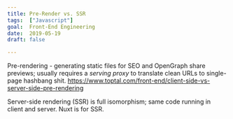 ```yaml
---
title: Pre-Render vs. SSR
tags:  ["Javascript"]
goal:  Front-End Engineering
date:  2019-05-19
draft: false

---
```

Pre-rendering - generating static files for SEO and OpenGraph share previews;  usually requires a *serving proxy* to translate clean URLs to single-page hashbang shit. https://www.toptal.com/front-end/client-side-vs-server-side-pre-rendering

Server-side rendering (SSR) is full isomorphism; same code running in client and server. Nuxt is for SSR.

